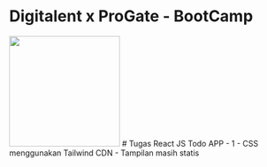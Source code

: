 # Digitalent x ProGate - BootCamp
<img src="https://upload.wikimedia.org/wikipedia/commons/thumb/a/a7/React-icon.svg/512px-React-icon.svg.png" height="200">
# Tugas React JS Todo APP - 1
- CSS menggunakan Tailwind CDN
- Tampilan masih statis

